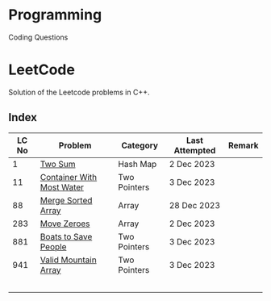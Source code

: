 # Programming
Coding Questions

# LeetCode

Solution of the Leetcode problems in C++.

## Index

| LC No | Problem                                                                        | Category     | Last Attempted | Remark  |
|-------|--------------------------------------------------------------------------------|--------------|----------------|---------|
| 1     |[Two Sum](/Programming/LeetCode/1_TwoSum.cpp)                                   | Hash Map     | 2 Dec 2023     |         | 
| 11    |[Container With Most Water](/Programming/LeetCode/11_ContainerWithMostWater.cpp)| Two Pointers | 3 Dec 2023     |         |
| 88    |[Merge Sorted Array](/Programming/LeetCode/88_MergeSortedArray.cpp)             | Array        | 28 Dec 2023    |         |
| 283   |[Move Zeroes](/Programming/LeetCode/283_MoveZeroes.cpp)                         | Array        | 2 Dec 2023     |         |
| 881   |[Boats to Save People](/Programming/LeetCode/881_BoatsToSavePeople.cpp)         | Two Pointers | 3 Dec 2023     |         |
| 941   |[Valid Mountain Array](/Programming/LeetCode/941_ValidMountainArray.cpp)        | Two Pointers | 3 Dec 2023     |         |
|       |                                                                                |              |                |         |
|       |                                                                                |              |                |         |
|       |                                                                                |              |                |         |
|       |                                                                                |              |                |         |
|       |                                                                                |              |                |         |